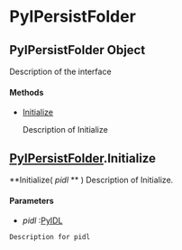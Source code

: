 # PyIPersistFolder

## PyIPersistFolder Object

Description of the interface

#### Methods


  - [Initialize](PyIPersistFolder.md#pyipersistfolderinitialize)

    Description of Initialize&nbsp;

## [PyIPersistFolder](#pyipersistfolder)\.Initialize

 **Initialize\( *pidl* ** \)
Description of Initialize\.

#### Parameters


  -  *pidl* :[PyIDL](#pyidl)

    Description for pidl